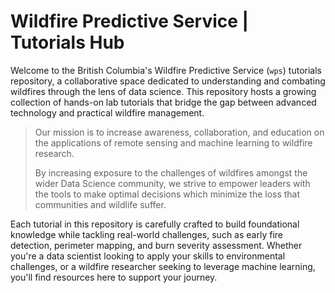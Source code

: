 # Wildfire Predictive Service | Tutorials  Hub


Welcome to the British Columbia's Wildfire Predictive Service (`wps`) tutorials repository, a collaborative space dedicated to understanding and combating wildfires through the lens of data science. This repository hosts a growing collection of hands-on lab tutorials that bridge the gap between advanced technology and practical wildfire management. 

> Our mission is to increase awareness, collaboration, and education on the applications of remote sensing and machine learning to wildfire research. 
>
> By increasing exposure to the challenges of wildfires amongst the wider Data Science community, we strive to empower leaders with the tools to make optimal decisions which minimize the loss that communities and wildlife suffer.

Each tutorial in this repository is carefully crafted to build foundational knowledge while tackling real-world challenges, such as early fire detection, perimeter mapping, and burn severity assessment. Whether you're a data scientist looking to apply your skills to environmental challenges, or a wildfire researcher seeking to leverage machine learning, you'll find resources here to support your journey.